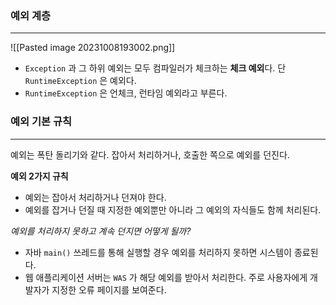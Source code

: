 
### 예외 계층
---

![[Pasted image 20231008193002.png]]

- `Exception` 과 그 하위 예외는 모두 컴파일러가 체크하는 **체크 예외**다. 단 `RuntimeException` 은 예외다.
- `RuntimeException` 은 언체크, 런타임 예외라고 부른다.


### 예외 기본 규칙
---

예외는 폭탄 돌리기와 같다. 잡아서 처리하거나, 호출한 쪽으로 예외를 던진다.

**예외 2가지 규칙**
- 예외는 잡아서 처리하거나 던져야 한다.
- 예외를 잡거나 던질 때 지정한 예외뿐만 아니라 그 예외의 자식들도 함께 처리된다.

*예외를 처리하지 못하고 계속 던지면 어떻게 될까?*

- 자바 `main()` 쓰레드를 통해 실행할 경우 예외를 처리하지 못하면 시스템이 종료된다.
-  웹 애플리케이션 서버는 `WAS` 가 해당 예외를 받아서 처리한다. 주로 사용자에게 개발자가 지정한 오류 페이지를 보여준다.